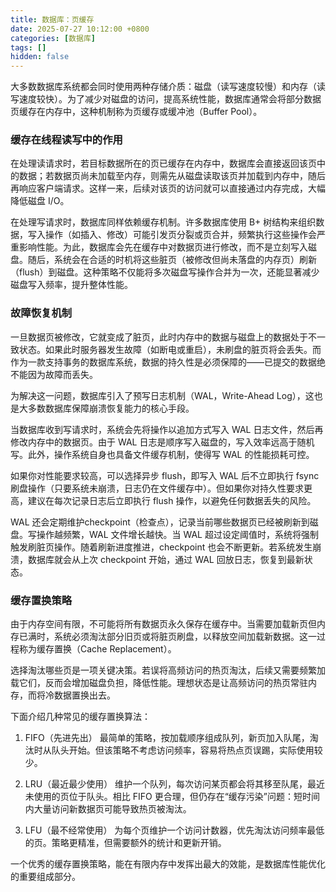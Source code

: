 ```yaml
---
title: 数据库：页缓存
date: 2025-07-27 10:12:00 +0800
categories: [数据库]
tags: []
hidden: false
---
```


大多数数据库系统都会同时使用两种存储介质：磁盘（读写速度较慢）和内存（读写速度较快）。为了减少对磁盘的访问，提高系统性能，数据库通常会将部分数据页缓存在内存中，这种机制称为页缓存或缓冲池（Buffer Pool）。

### 缓存在线程读写中的作用

在处理读请求时，若目标数据所在的页已缓存在内存中，数据库会直接返回该页中的数据；若数据页尚未加载至内存，则需先从磁盘读取该页并加载到内存中，随后再响应客户端请求。这样一来，后续对该页的访问就可以直接通过内存完成，大幅降低磁盘 I/O。

在处理写请求时，数据库同样依赖缓存机制。许多数据库使用 B+ 树结构来组织数据，写入操作（如插入、修改）可能引发页分裂或页合并，频繁执行这些操作会严重影响性能。为此，数据库会先在缓存中对数据页进行修改，而不是立刻写入磁盘。随后，系统会在合适的时机将这些脏页（被修改但尚未落盘的内存页）刷新（flush）到磁盘。这种策略不仅能将多次磁盘写操作合并为一次，还能显著减少磁盘写入频率，提升整体性能。

### 故障恢复机制

一旦数据页被修改，它就变成了脏页，此时内存中的数据与磁盘上的数据处于不一致状态。如果此时服务器发生故障（如断电或重启），未刷盘的脏页将会丢失。而作为一款支持事务的数据库系统，数据的持久性是必须保障的——已提交的数据绝不能因为故障而丢失。

为解决这一问题，数据库引入了预写日志机制（WAL，Write-Ahead Log），这也是大多数数据库保障崩溃恢复能力的核心手段。

当数据库收到写请求时，系统会先将操作以追加方式写入 WAL 日志文件，然后再修改内存中的数据页。由于 WAL 日志是顺序写入磁盘的，写入效率远高于随机写。此外，操作系统自身也具备文件缓存机制，使得写 WAL 的性能损耗可控。

如果你对性能要求较高，可以选择异步 flush，即写入 WAL 后不立即执行 fsync 刷盘操作（只要系统未崩溃，日志仍在文件缓存中）。但如果你对持久性要求更高，建议在每次记录日志后立即执行 flush 操作，以避免任何数据丢失的风险。

WAL 还会定期维护checkpoint（检查点），记录当前哪些数据页已经被刷新到磁盘。写操作越频繁，WAL 文件增长越快。当 WAL 超过设定阈值时，系统将强制触发刷脏页操作。随着刷新进度推进，checkpoint 也会不断更新。若系统发生崩溃，数据库就会从上次 checkpoint 开始，通过 WAL 回放日志，恢复到最新状态。

### 缓存置换策略

由于内存空间有限，不可能将所有数据页永久保存在缓存中。当需要加载新页但内存已满时，系统必须淘汰部分旧页或将脏页刷盘，以释放空间加载新数据。这一过程称为缓存置换（Cache Replacement）。

选择淘汰哪些页是一项关键决策。若误将高频访问的热页淘汰，后续又需要频繁加载它们，反而会增加磁盘负担，降低性能。理想状态是让高频访问的热页常驻内存，而将冷数据置换出去。

下面介绍几种常见的缓存置换算法：

1. FIFO（先进先出）
最简单的策略，按加载顺序组成队列，新页加入队尾，淘汰时从队头开始。但该策略不考虑访问频率，容易将热点页误踢，实际使用较少。

2. LRU（最近最少使用）
维护一个队列，每次访问某页都会将其移至队尾，最近未使用的页位于队头。相比 FIFO 更合理，但仍存在“缓存污染”问题：短时间内大量访问新数据页可能导致热页被淘汰。

3. LFU（最不经常使用）
为每个页维护一个访问计数器，优先淘汰访问频率最低的页。策略更精准，但需要额外的统计和更新开销。

一个优秀的缓存置换策略，能在有限内存中发挥出最大的效能，是数据库性能优化的重要组成部分。